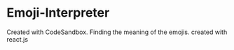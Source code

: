 # Emoji-Interpreter
Created with CodeSandbox. Finding the meaning of the emojis. created with react.js

